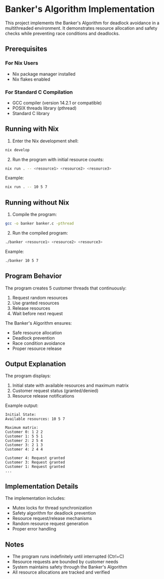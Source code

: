 # Banker's Algorithm Implementation

This project implements the Banker's Algorithm for deadlock avoidance in a multithreaded environment. It demonstrates resource allocation and safety checks while preventing race conditions and deadlocks.

## Prerequisites

### For Nix Users
- Nix package manager installed
- Nix flakes enabled

### For Standard C Compilation
- GCC compiler (version 14.2.1 or compatible)
- POSIX threads library (pthread)
- Standard C library

## Running with Nix

1. Enter the Nix development shell:
```bash
nix develop
```

2. Run the program with initial resource counts:
```bash
nix run . -- <resource1> <resource2> <resource3>
```
Example:
```bash
nix run . -- 10 5 7
```

## Running without Nix

1. Compile the program:
```bash
gcc -o banker banker.c -pthread
```

2. Run the compiled program:
```bash
./banker <resource1> <resource2> <resource3>
```
Example:
```bash
./banker 10 5 7
```

## Program Behavior

The program creates 5 customer threads that continuously:
1. Request random resources
2. Use granted resources
3. Release resources
4. Wait before next request

The Banker's Algorithm ensures:
- Safe resource allocation
- Deadlock prevention
- Race condition avoidance
- Proper resource release

## Output Explanation

The program displays:
1. Initial state with available resources and maximum matrix
2. Customer request status (granted/denied)
3. Resource release notifications

Example output:
```
Initial State:
Available resources: 10 5 7 

Maximum matrix:
Customer 0: 1 2 2 
Customer 1: 5 5 1 
Customer 2: 2 5 4 
Customer 3: 2 1 3 
Customer 4: 2 4 4 

Customer 4: Request granted
Customer 3: Request granted
Customer 1: Request granted
...
```

## Implementation Details

The implementation includes:
- Mutex locks for thread synchronization
- Safety algorithm for deadlock prevention
- Resource request/release mechanisms
- Random resource request generation
- Proper error handling

## Notes

- The program runs indefinitely until interrupted (Ctrl+C)
- Resource requests are bounded by customer needs
- System maintains safety through the Banker's Algorithm
- All resource allocations are tracked and verified 
